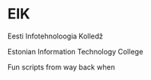 # EIK
Eesti Infotehnoloogia Kolledž

Estonian Information Technology College

Fun scripts from way back when
